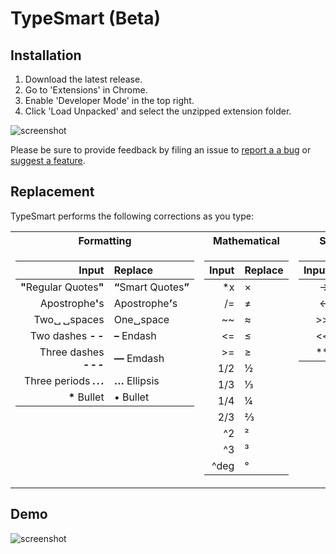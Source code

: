 # TypeSmart (Beta)

## Installation

1. Download the latest release.
2. Go to 'Extensions' in Chrome.
3. Enable 'Developer Mode' in the top right.
4. Click 'Load Unpacked' and select the unzipped extension folder.

![screenshot](https://camo.githubusercontent.com/edc65aa854e00ac2021a8bda200bc7b606a6ed14/68747470733a2f2f692e696d6775722e636f6d2f786463686451612e706e67)

Please be sure to provide feedback by filing an issue to [report a a bug](https://github.com/round/TypeSmart-beta/issues/new?labels=bug&template=bug.md) or [suggest a feature](https://github.com/round/TypeSmart-beta/issues/new?labels=feature&template=feature.md).

## Replacement

TypeSmart performs the following corrections as you type:

<table>
<tr>
  <th>Formatting</th>
  <th>Mathematical</th>
  <th>Symbols</th>
  <th>Letters</th>
</tr>

<tr><td valign='top'>

Input|Replace
-:|:-
<strong>"</strong>Regular&nbsp;Quotes<strong>"</strong>|<strong>&ldquo;</strong>Smart&nbsp;Quotes<strong>&rdquo;</strong>
Apostrophe<strong>'</strong>s|Apostrophe<strong>&rsquo;</strong>s
Two&blank;&thinsp;&blank;spaces|One&blank;space
Two dashes **-&thinsp;-**|**&ndash;** Endash
Three dashes **-&hairsp;-&hairsp;-**|**&mdash;** Emdash
Three periods ***.&thinsp;.&thinsp;.***|**&hellip;** Ellipsis
|__*__ Bullet|&bull; Bullet



</td><td valign='top'>

Input|Replace
-:|:-
*x|&times;
/=|&ne;
~~ |&asymp;
<=|&le;
|>=|&ge;
1/2|&frac12;
1/3|&frac13;
1/4|&frac14;
2/3|&frac23;
^2|&sup2;
^3|&sup3;
^deg|&deg;

</td><td valign='top'>

Input|Replace
-:|:-
->|&rarr;
<-|&larr;
|>>|&raquo;
<<|&laquo;
|**|✱|

</td><td valign='top'>

Input|Replace
-:|:-
numero|&numero;
c/o|&incare;
_a|𝑎
_b|𝑏
_c|𝑐
_x|𝑥
_y|𝑦
_z|𝑧
^tm|&trade;
(r)|&reg;
(r)|&copy;

</td></tr></table>

## Demo

![screenshot](https://giant.gfycat.com/FamousDirtyBasenji.gif)
